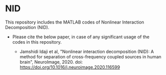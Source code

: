 # NID
This repository includes the MATLAB codes of Nonlinear Interaction Decomposition (NID). 

* Please cite the below paper, in case of any significant usage of the codes in this repository.

  * Jamshidi Idaji et al, "Nonlinear interaction decomposition (NID): A method for separation of cross-frequency coupled sources in human brain", NeuroImage, 2020. doi: https://doi.org/10.1016/j.neuroimage.2020.116599
